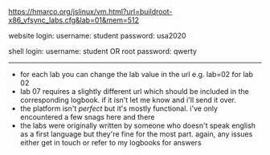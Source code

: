 https://hmarco.org/jslinux/vm.html?url=buildroot-x86_vfsync_labs.cfg&lab=01&mem=512

website login:
username:   student
password:   usa2020

shell login:
username:   student OR root
password:   qwerty

---

- for each lab you can change the lab value in the url e.g. lab=02 for lab 02
- lab 07 requires a slightly different url which should be included in the corresponding logbook. if it isn't let me know and i'll send it over.
- the platform isn't _perfect_ but it's mostly functional. i've only encountered a few snags here and there
- the labs were originally written by someone who doesn't speak english as a first language but they're fine for the most part. again, any issues either get in touch or refer to my logbooks for answers
